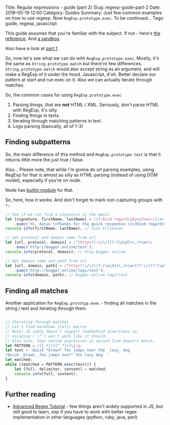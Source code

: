 Title: Regular expressions - guide (part 2)
Slug: regexp-guide-part-2
Date: 2018-05-19 12:00
Category: Guides
Summary: Just few common examples on how to use regexp. Now `RegExp.prototype.exec`. To be continued...
Tags: guide, regexp, javascript

This guide assumes that you're familiar with the subject. If not -
here's [the reference](https://developer.mozilla.org/en-US/docs/Web/JavaScript/Reference/Global_Objects/RegExp).
And [a sandbox](https://regex101.com/).

Also have a look at [part 1](http://bugger.online/regexp-guide-part-1.html)

So, now let's see what we can do with `RegExp.prototype.exec`.
Mostly, it's the same as `String.prototype.match` but there're few differences.
`String.prototype.match` would also accept string as an argument, and will make a RegExp
of it under the hood. Javascript, d'oh. Better declare our pattern at start and run exec on it.
Also we can actually iterate through matches.

So, the common cases for using `RegExp.prototype.exec`

1. Parsing things, that are **not** HTML / XML. Seriously, don't parse HTML with RegExp, it's silly.
2. Finding things in texts.
3. Iterating through matching patterns in text.
4. Logs parsing (basically, all of 1-3)

## Finding subpatterns

So, the main difference of this method and `RegExp.prototype.test`
is that it returns little more the just true / false.

Also... Please note, that while I'm gonna do url parsing examples, using RegExp for
that is almost as silly as HTML parsing (instead of using DOM model), especially if you're on node.

Node has [builtin module](https://nodejs.org/dist/latest-v8.x/docs/api/url.html)
for that.

So, here, how it works. And don't forget to mark non-capturing groups with `?:`.

```javascript
// See if we can find a signature in the email
let [signature, firstName, lastName] = /(?:Kind regards|Bye|Cheers)\s+(\w+)(?:\s+(\w+))/m
    .exec('Hi, Annie.\nThanks for the quick responnse.\n\nKind regards\nIvan Filimonov');
console.info(firstName, lastName); // Ivan Filimonov
```

```javascript
// Get protocol and domain name from url
let [url, protocol, domain] = /^(https?):\/\/((?:[\w\d]+\.)+\w+)/
    .exec('http://bugger.online/test');
console.info(protocol, domain); // http bugger.online
```

```javascript
// Get domain name and path from url
let [url, domain, path] = /^https?:\/\/((?:[\w\d]+\.)+\w+)(?:\/((?:[\w\d]+\/?)+))/
    .exec('http://bugger.online/tags/test');
console.info(domain, path); // bugger.online tags/test
```

## Finding all matches

Another application for `RegExp.prototyp.exec` - finding all matches in the string / text
and iterating through them.

```javascript

// Iterating through matches
// Let's find markdown italic macros
// Note! JS sadly doesn't support lookbehind assertions so,
// escaping (`\*`) won't work like it should.
// Also note, that nested expression in second line doesn't match.
let PATTERN = /([_*])([^_*]+)\1/g;
let text = `Quick *brown* fox jumps over the _lazy_ dog
*Quick _brown_ fox jumps over* the lazy dog`
let matched;
while ((matched = PATTERN.exec(text))) {
    let [full, delimiter, content] = matched;
    console.info(full, content);
}
```

## Further reading

* [Advanced Regex Tutorial]([http://www.rexegg.com/regex-disambiguation.html]) - few things aren't widely supported in JS,
  but still good to learn, esp if you have to work with better regex implementation in other languages (python, ruby, java, perl)